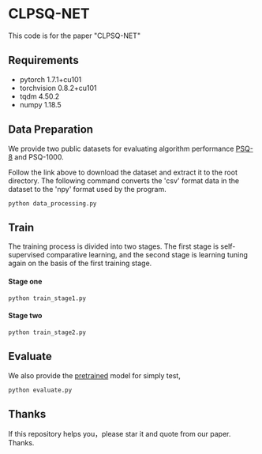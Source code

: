 # CLPSQ-NET
This code is for the paper "CLPSQ-NET"

## Requirements
* pytorch 1.7.1+cu101
* torchvision 0.8.2+cu101
* tqdm 4.50.2
* numpy 1.18.5

## Data Preparation
We provide two public datasets for evaluating algorithm performance [PSQ-8](https://drive.google.com/file/d/1e1ZBQKxu9Jfug6RL60h_VO6a95GHe6jR/view?usp=share_link) and PSQ-1000.

Follow the link above to download the dataset and extract it to the root directory. The following command converts the 'csv' format data in the dataset to the 'npy' format used by the program.
```
python data_processing.py
```

## Train
The training process is divided into two stages. The first stage is self-supervised comparative learning, and the second stage is learning tuning again on the basis of the first training stage.

#### Stage one
```
python train_stage1.py
```

#### Stage two
```
python train_stage2.py
```

## Evaluate 
We also provide the [pretrained](https://drive.google.com/file/d/1KYLeIswRZgVTzffcXCtnrzoT2th1enfF/view?usp=share_link) model for simply test, 
```
python evaluate.py
```

## Thanks 
If this repository helps you，please star it and quote from our paper. Thanks.